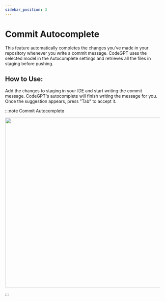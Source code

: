 ```yaml
---
sidebar_position: 3
---
```


# Commit Autocomplete

This feature automatically completes the changes you've made in your repository whenever you write a commit message. CodeGPT uses the selected model in the Autocomplete settings and retrieves all the files in staging before pushing.

## How to Use:

Add the changes to staging in your IDE and start writing the commit message. CodeGPT's autocomplete will finish writing the message for you. Once the suggestion appears, press "Tab" to accept it.

:::note Commit Autocomplete
<p align="center">
      <img width="750" height="550" src="https://github.com/user-attachments/assets/db13d0c9-bc15-468e-9dea-8c4b1c9f32ed" />
</p>
:::
